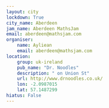 ```yaml
---
layout: city                                           
lockdown: True
city_name: Aberdeen                                                               
jam_name: Aberdeen MathsJam
email: aberdeen@mathsjam.com
organiser:
    name: Ayliean
    email: aberdeen@mathsjam.com
location:
    group: uk-ireland
    pub_name: "Dr. Noodles"
    description: " on Union St"
    url: http://www.drnoodles.co.uk/
    lon: -2.0987015
    lat: 57.1487299
hiatus: False
---
```

